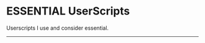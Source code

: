 # ESSENTIAL UserScripts

Userscripts I use and consider essential.

----
[//]: # ( vim: set ts=4 sw=4 et cindent tw=80 ai si syn=markdown ft=markdown: )
